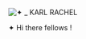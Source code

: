 


![✦ _ KARL   RACHEL](https://github.com/user-attachments/assets/5b574e32-fd5c-44d8-ba75-6056e8f11e52)








✦ Hi there fellows !


